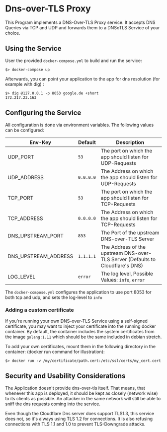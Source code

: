 # Dns-over-TLS Proxy

This Program implements a DNS-Over-TLS Proxy service. It accepts DNS Queries
via TCP and UDP and forwards them to a DNSoTLS Service of your choice.


## Using the Service

User the provided `docker-compose.yml` to build and run the service:

```
$> docker-compose up
```

Afterwards, you can point your application to the app for dns resolution (for
example with dig) :

```
$> dig @127.0.0.1 -p 8053 google.de +short
172.217.23.163
```


## Configuring the Service

All configuration is done via environment variables. The following values can
be configured:

Env-Key              | Default   | Description
---                  | ---       | ---
UDP_PORT             | `53`      | The port on which the app should listen for UDP-Requests
UDP_ADDRESS          | `0.0.0.0` | The Address on which the app should listen for UDP-Requests
TCP_PORT             | `53`      | The port on which the app should listen for TCP-Requests
TCP_ADDRESS          | `0.0.0.0` | The Address on which the app should listen for TCP-Requests
DNS_UPSTREAM_PORT    | `853`     | The Port of the upstream DNS-over-TLS Server
DNS_UPSTREAM_ADDRESS | `1.1.1.1` | The Address of the upstream DNS-over-TLS Server (Defaults to Cloudflare's DNS)
LOG_LEVEL            | `error`   | The log level, Possible Values: `info`, `error`

The `docker-compose.yml` configures the application to use port 8053 for both tcp and udp, and sets the log-level to `info`


### Adding a custom certificate

If you're running your own DNS-over-TLS Service using a self-signed certificate, you may want to inject your certificate into the running docker container. By default, the container includes the system certificates from the image `golang:1.11` which should be the same included in debian stretch.

To add your own certificates, mount them in the following directory in the container: (docker run command for illustration):

```
$> docker run -v /my/certificate/path.cert:/etc/ssl/certs/my_cert.cert
```

## Security and Usability Considerations

The Application doesn't provide dns-over-tls itself. That means, that whenever
this app is deployed, it should be kept as closely (network wise) to its
clients as possible. An attacker in the same network will still be able to
sniff the dns requests coming into the service.

Even though the Cloudflare Dns server does support TLS1.3, this service does
not, so it's always using TLS 1.2 for connections. It is also refusing
connections with TLS 1.1 and 1.0 to prevent TLS-Downgrade attacks.

